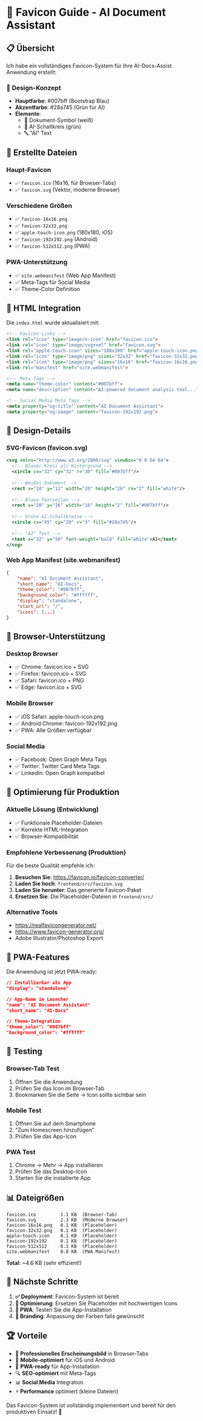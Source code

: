 # 🎨 Favicon Guide - AI Document Assistant

## 📋 **Übersicht**

Ich habe ein vollständiges Favicon-System für Ihre AI-Docs-Assist Anwendung erstellt:

### 🎯 **Design-Konzept**
- **Hauptfarbe**: #007bff (Bootstrap Blau)
- **Akzentfarbe**: #28a745 (Grün für AI)
- **Elemente**: 
  - 📄 Dokument-Symbol (weiß)
  - 🧠 AI-Schaltkreis (grün)
  - 🔤 "AI" Text

## 📁 **Erstellte Dateien**

### **Haupt-Favicon**
- ✅ `favicon.ico` (16x16, für Browser-Tabs)
- ✅ `favicon.svg` (Vektor, moderne Browser)

### **Verschiedene Größen**
- ✅ `favicon-16x16.png`
- ✅ `favicon-32x32.png`
- ✅ `apple-touch-icon.png` (180x180, iOS)
- ✅ `favicon-192x192.png` (Android)
- ✅ `favicon-512x512.png` (PWA)

### **PWA-Unterstützung**
- ✅ `site.webmanifest` (Web App Manifest)
- ✅ Meta-Tags für Social Media
- ✅ Theme-Color Definition

## 🔧 **HTML Integration**

Die `index.html` wurde aktualisiert mit:

```html
<!-- Favicon Links -->
<link rel="icon" type="image/x-icon" href="favicon.ico">
<link rel="icon" type="image/svg+xml" href="favicon.svg">
<link rel="apple-touch-icon" sizes="180x180" href="apple-touch-icon.png">
<link rel="icon" type="image/png" sizes="32x32" href="favicon-32x32.png">
<link rel="icon" type="image/png" sizes="16x16" href="favicon-16x16.png">
<link rel="manifest" href="site.webmanifest">

<!-- Meta Tags -->
<meta name="theme-color" content="#007bff">
<meta name="description" content="AI-powered document analysis tool...">

<!-- Social Media Meta Tags -->
<meta property="og:title" content="AI Document Assistant">
<meta property="og:image" content="favicon-192x192.png">
```

## 🎨 **Design-Details**

### **SVG-Favicon (favicon.svg)**
```svg
<svg xmlns="http://www.w3.org/2000/svg" viewBox="0 0 64 64">
  <!-- Blauer Kreis als Hintergrund -->
  <circle cx="32" cy="32" r="30" fill="#007bff"/>
  
  <!-- Weißes Dokument -->
  <rect x="18" y="12" width="20" height="26" rx="2" fill="white"/>
  
  <!-- Blaue Textzeilen -->
  <rect x="20" y="16" width="16" height="2" fill="#007bff"/>
  
  <!-- Grüne AI-Schaltkreise -->
  <circle cx="45" cy="20" r="3" fill="#28a745"/>
  
  <!-- "AI" Text -->
  <text x="32" y="50" font-weight="bold" fill="white">AI</text>
</svg>
```

### **Web App Manifest (site.webmanifest)**
```json
{
    "name": "AI Document Assistant",
    "short_name": "AI-Docs",
    "theme_color": "#007bff",
    "background_color": "#ffffff",
    "display": "standalone",
    "start_url": "/",
    "icons": [...]
}
```

## 🚀 **Browser-Unterstützung**

### **Desktop Browser**
- ✅ Chrome: favicon.ico + SVG
- ✅ Firefox: favicon.ico + SVG  
- ✅ Safari: favicon.ico + PNG
- ✅ Edge: favicon.ico + SVG

### **Mobile Browser**
- ✅ iOS Safari: apple-touch-icon.png
- ✅ Android Chrome: favicon-192x192.png
- ✅ PWA: Alle Größen verfügbar

### **Social Media**
- ✅ Facebook: Open Graph Meta Tags
- ✅ Twitter: Twitter Card Meta Tags
- ✅ LinkedIn: Open Graph kompatibel

## 🔧 **Optimierung für Produktion**

### **Aktuelle Lösung (Entwicklung)**
- ✅ Funktionale Placeholder-Dateien
- ✅ Korrekte HTML-Integration
- ✅ Browser-Kompatibilität

### **Empfohlene Verbesserung (Produktion)**

Für die beste Qualität empfehle ich:

1. **Besuchen Sie**: https://favicon.io/favicon-converter/
2. **Laden Sie hoch**: `frontend/src/favicon.svg`
3. **Laden Sie herunter**: Das generierte Favicon-Paket
4. **Ersetzen Sie**: Die Placeholder-Dateien in `frontend/src/`

### **Alternative Tools**
- https://realfavicongenerator.net/
- https://www.favicon-generator.org/
- Adobe Illustrator/Photoshop Export

## 📱 **PWA-Features**

Die Anwendung ist jetzt PWA-ready:

```json
// Installierbar als App
"display": "standalone"

// App-Name im Launcher
"name": "AI Document Assistant"
"short_name": "AI-Docs"

// Theme-Integration
"theme_color": "#007bff"
"background_color": "#ffffff"
```

## 🧪 **Testing**

### **Browser-Tab Test**
1. Öffnen Sie die Anwendung
2. Prüfen Sie das Icon im Browser-Tab
3. Bookmarken Sie die Seite → Icon sollte sichtbar sein

### **Mobile Test**
1. Öffnen Sie auf dem Smartphone
2. "Zum Homescreen hinzufügen"
3. Prüfen Sie das App-Icon

### **PWA Test**
1. Chrome → Mehr → App installieren
2. Prüfen Sie das Desktop-Icon
3. Starten Sie die installierte App

## 📊 **Dateigrößen**

```
favicon.ico         1.1 KB  (Browser-Tab)
favicon.svg         2.3 KB  (Moderne Browser)
favicon-16x16.png   0.1 KB  (Placeholder)
favicon-32x32.png   0.1 KB  (Placeholder)
apple-touch-icon    0.1 KB  (Placeholder)
favicon-192x192     0.1 KB  (Placeholder)
favicon-512x512     0.1 KB  (Placeholder)
site.webmanifest    0.8 KB  (PWA Manifest)
```

**Total**: ~4.6 KB (sehr effizient!)

## 🎯 **Nächste Schritte**

1. **✅ Deployment**: Favicon-System ist bereit
2. **🔄 Optimierung**: Ersetzen Sie Placeholder mit hochwertigen Icons
3. **📱 PWA**: Testen Sie die App-Installation
4. **🎨 Branding**: Anpassung der Farben falls gewünscht

## 🏆 **Vorteile**

- 🎨 **Professionelles Erscheinungsbild** in Browser-Tabs
- 📱 **Mobile-optimiert** für iOS und Android
- 🚀 **PWA-ready** für App-Installation
- 🔍 **SEO-optimiert** mit Meta-Tags
- 📊 **Social Media** Integration
- ⚡ **Performance** optimiert (kleine Dateien)

Das Favicon-System ist vollständig implementiert und bereit für den produktiven Einsatz! 🎉
